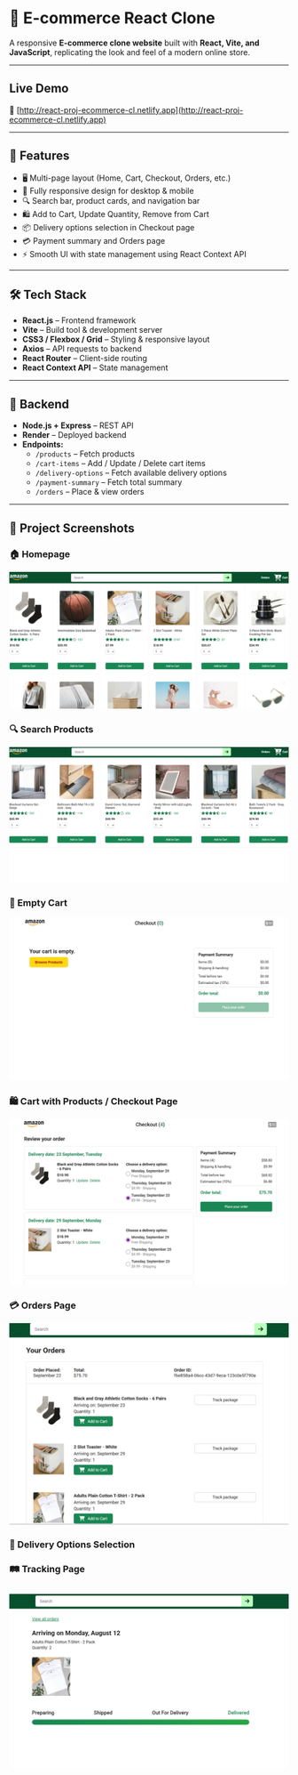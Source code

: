 # 🛒 E-commerce React Clone

A responsive **E-commerce clone website** built with **React, Vite, and JavaScript**, replicating the look and feel of a modern online store.

---

## Live Demo
🔗 [http://react-proj-ecommerce-cl.netlify.app](http://react-proj-ecommerce-cl.netlify.app)

---

## 📌 Features
- 🖥️ Multi-page layout (Home, Cart, Checkout, Orders, etc.)
- 🎨 Fully responsive design for desktop & mobile
- 🔍 Search bar, product cards, and navigation bar
- 🛍️ Add to Cart, Update Quantity, Remove from Cart
- 📦 Delivery options selection in Checkout page
- 💳 Payment summary and Orders page
- ⚡ Smooth UI with state management using React Context API

---

## 🛠️ Tech Stack
- **React.js** – Frontend framework
- **Vite** – Build tool & development server
- **CSS3 / Flexbox / Grid** – Styling & responsive layout
- **Axios** – API requests to backend
- **React Router** – Client-side routing
- **React Context API** – State management

---

## 🔧 Backend
- **Node.js + Express** – REST API
- **Render** – Deployed backend
- **Endpoints:**
  - `/products` – Fetch products
  - `/cart-items` – Add / Update / Delete cart items
  - `/delivery-options` – Fetch available delivery options
  - `/payment-summary` – Fetch total summary
  - `/orders` – Place & view orders

---

## 📸 Project Screenshots

### 🏠 Homepage
![Home Page](screenshots/homepage.png)

### 🔍 Search Products
![Search Bar](screenshots/searchproducts.png)

### 🛒 Empty Cart
![Empty Cart](screenshots/empty-cart.png)

### 🛍️ Cart with Products / Checkout Page
![Cart & Checkout](screenshots/cart-checkout.png)

### 💳 Orders Page
![Orders Page](screenshots/orders.png)

### 🚚 Delivery Options Selection

### 🛤️ Tracking Page
![Tracking Page](screenshots/tracking.png)
---

